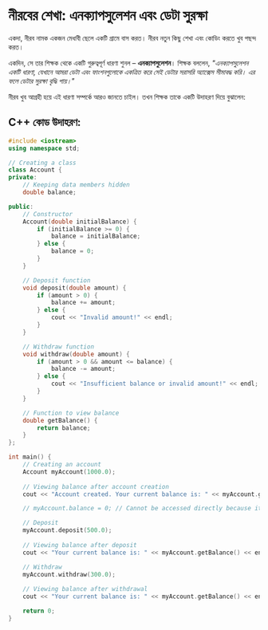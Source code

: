# নীরবের শেখা: এনক্যাপসুলেশন এবং ডেটা সুরক্ষা

একদা, নীরব নামক একজন মেধাবী ছেলে একটি গ্রামে বাস করত। নীরব নতুন কিছু শেখা এবং কোডিং করতে খুব পছন্দ করত।  

একদিন, সে তার শিক্ষক থেকে একটি গুরুত্বপূর্ণ ধারণা শুনল – **এনক্যাপসুলেশন**। শিক্ষক বললেন, *"এনক্যাপসুলেশন একটি ধারণা, যেখানে আমরা ডেটা এবং ফাংশনগুলোকে একত্রিত করে সেই ডেটার সরাসরি অ্যাক্সেস সীমাবদ্ধ করি। এর ফলে ডেটার সুরক্ষা বৃদ্ধি পায়।"*

নীরব খুব আগ্রহী হয়ে এই ধারণা সম্পর্কে আরও জানতে চাইল। তখন শিক্ষক তাকে একটি উদাহরণ দিয়ে বুঝালেন:

## C++ কোড উদাহরণ:

```cpp
#include <iostream>
using namespace std;

// Creating a class
class Account {
private:
    // Keeping data members hidden
    double balance;

public:
    // Constructor
    Account(double initialBalance) {
        if (initialBalance >= 0) {
            balance = initialBalance;
        } else {
            balance = 0;
        }
    }

    // Deposit function
    void deposit(double amount) {
        if (amount > 0) {
            balance += amount;
        } else {
            cout << "Invalid amount!" << endl;
        }
    }

    // Withdraw function
    void withdraw(double amount) {
        if (amount > 0 && amount <= balance) {
            balance -= amount;
        } else {
            cout << "Insufficient balance or invalid amount!" << endl;
        }
    }

    // Function to view balance
    double getBalance() {
        return balance;
    }
};

int main() {
    // Creating an account
    Account myAccount(1000.0);
    
    // Viewing balance after account creation
    cout << "Account created. Your current balance is: " << myAccount.getBalance() << endl;

    // myAccount.balance = 0; // Cannot be accessed directly because it is private.

    // Deposit
    myAccount.deposit(500.0);
    
    // Viewing balance after deposit
    cout << "Your current balance is: " << myAccount.getBalance() << endl;

    // Withdraw
    myAccount.withdraw(300.0);
    
    // Viewing balance after withdrawal
    cout << "Your current balance is: " << myAccount.getBalance() << endl;

    return 0;
}
```
